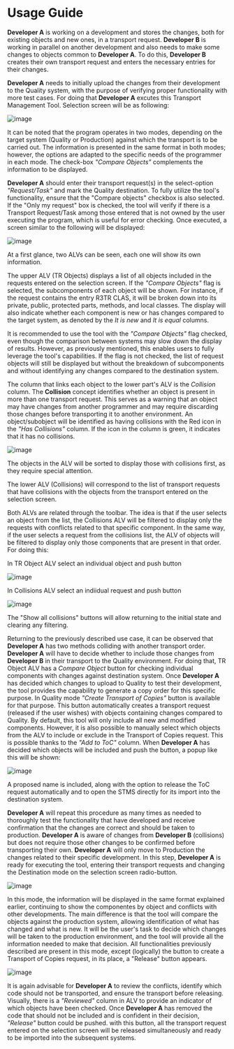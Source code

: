 # Usage Guide
**Developer A** is working on a development and stores the changes, both for existing objects and new ones, in a transport request. **Developer B** is working in parallel on another development and also needs to make some changes to objects common to **Developer A**. To do this, **Developer B** creates their own transport request and enters the necessary entries for their changes.

**Developer A** needs to initially upload the changes from their development to the Quality system, with the purpose of verifying proper functionality with more test cases.
For doing that **Developer A** excutes this Transport Management Tool. Selection screen will be as following:

![image](https://github.com/Mango-CorpGitHub/TransportManagementTool/assets/158566836/08d807ff-96c1-4597-a265-e6a75ab92939)

It can be noted that the program operates in two modes, depending on the target system (Quality or Production) against which the transport is to be carried out. The information is presented in the same format in both modes; however, the options are adapted to the specific needs of the programmer in each mode. The check-box *"Compare Objects"* complements the information to be displayed.

**Developer A** should enter their transport request(s) in the select-option *"Request/Task"* and mark the Quality destination. To fully utilize the tool's functionality, ensure that the "Compare objects" checkbox is also selected.  If the "Only my request" box is checked, the tool will verify if there is a Transport Request/Task among those entered that is not owned by the user executing the program, which is useful for error checking. Once executed, a screen similar to the following will be displayed:

![image](https://github.com/Mango-CorpGitHub/TransportManagementTool/assets/158566836/590eaf0d-7073-4ef3-b9ef-3817ad6f672c)

At a first glance, two ALVs can be seen, each one will show its own information.

The upper ALV (TR Objects) displays a list of all objects included in the requests entered on the selection screen. If the *"Compare Objects"* flag is selected, the subcomponents of each object will be shown. For instance, if the request contains the entry R3TR CLAS, it will be broken down into its private, public, protected parts, methods, and local classes. The display will also indicate whether each component is new or has changes compared to the target system, as denoted by the *It is new* and *It is equal* columns.

It is recommended to use the tool with the *"Compare Objects"* flag checked, even though the comparison between systems may slow down the display of results. However, as previously mentioned, this enables users to fully leverage the tool's capabilities. If the flag is not checked, the list of request objects will still be displayed but without the breakdown of subcomponents and without identifying any changes compared to the destination system.

The column that links each object to the lower part's ALV is the *Collision* column. The **Collision** concept identifies whether an object is present in more than one transport request. This serves as a warning that an object may have changes from another programmer and may require discarding those changes before transporting it to another environment. An object/subobject will be identified as having collisions with the Red icon in the *"Has Collisions"* column. If the icon in the column is green, it indicates that it has no collisions.

 ![image](https://github.com/Mango-CorpGitHub/TransportManagementTool/assets/158566836/7376437e-ff51-4715-aafa-712dc1f0ac80)

The objects in the ALV will be sorted to display those with collisions first, as they require special attention.

The lower ALV (Collisions) will correspond to the list of transport requests that have collisions with the objects from the transport entered on the selection screen.

Both ALVs are related through the toolbar. The idea is that if the user selects an object from the list, the Collisions ALV will be filtered to display only the requests with conflicts related to that specific component. In the same way, if the user selects a request from the collisions list, the ALV of objects will be filtered to display only those components that are present in that order. For doing this:

In TR Object ALV select an individual object and push button

![image](https://github.com/Mango-CorpGitHub/TransportManagementTool/assets/158566836/e74908ac-0371-41f4-bc70-3f334a278896)

In Collisions ALV select an indiidual request and push button

![image](https://github.com/Mango-CorpGitHub/TransportManagementTool/assets/158566836/2a6630dc-ca5e-4cdb-99a9-2e0c1682fd0e)

The "Show all collisions" buttons will allow returning to the initial state and clearing any filtering.

Returning to the previously described use case, it can be observed that **Developer A** has two methods colliding with another transport order. **Developer A** will have to decide whether to include those changes from **Developer B** in their transport to the Quality environment. For doing that, TR Object ALV has a *Compare Object* button for checking individual components with changes against destination system. Once **Developer A** has decided which changes to upload to Quality to test their development, the tool provides the capability to generate a copy order for this specific purpose. In Quality mode *"Create Transport of Copies"* button is available for that purpose. This button automatically creates a transport request (released if the user wishes) with objects containing changes compared to Quality. By default, this tool will only include all new and modified components. However, it is also possible to manually select which objects from the ALV to include or exclude in the Transport of Copies request. This is possible thanks to the *"Add to ToC"* column. When  **Developer A** has decided which objects will be included and push the button, a popup like this will be shown:

![image](https://github.com/Mango-CorpGitHub/TransportManagementTool/assets/158566836/234de07f-1f45-4a29-af54-b4df4507a700)

A proposed name is included, along with the option to release the ToC request automatically and to open the STMS directly for its import into the destination system.

**Developer A** will repeat this procedure as many times as needed to thoroughly test the functionality that have developed and receive confirmation that the changes are correct and should be taken to production. **Developer A** is aware of changes from **Developer B** (collisions) but does not require those other changes to be confirmed before transporting their own. **Developer A** will only move to Production the changes related to their specific development. In this step, **Developer A** is ready for executing the tool, entering their transport requests and changing the Destination mode on the selection screen radio-button.

![image](https://github.com/Mango-CorpGitHub/TransportManagementTool/assets/158566836/149a4f80-9b00-4128-9721-e3390b3e2955)


In this mode, the information will be displayed in the same format explained earlier, continuing to show the componentes by object and conflicts with other developments. The main difference is that the tool will compare the objects against the production system, allowing identification of what has changed and what is new. It will be the user's task to decide which changes will be taken to the production environment, and the tool will provide all the information needed to make that decision. All functionalities previously described are present in this mode, except (logically) the button to create a Transport of Copies request, in its place, a "Release" button appears.

![image](https://github.com/Mango-CorpGitHub/TransportManagementTool/assets/158566836/7d5eddd1-dec2-4be9-a6aa-c1ccaeb223ca)

It is again advisable for **Developer A** to review the conflicts, identify which code should not be transported, and ensure the transport before releasing. Visually, there is a *"Reviewed"* column in ALV to provide an indicator of which objects have been checked. Once **Developer A** has removed the code that should not be included and is confident in their decision, *"Release"* button could be pushed. with this button, all the transport request entered on the selection screen will be released simultaneously and ready to be imported into the subsequent systems.

